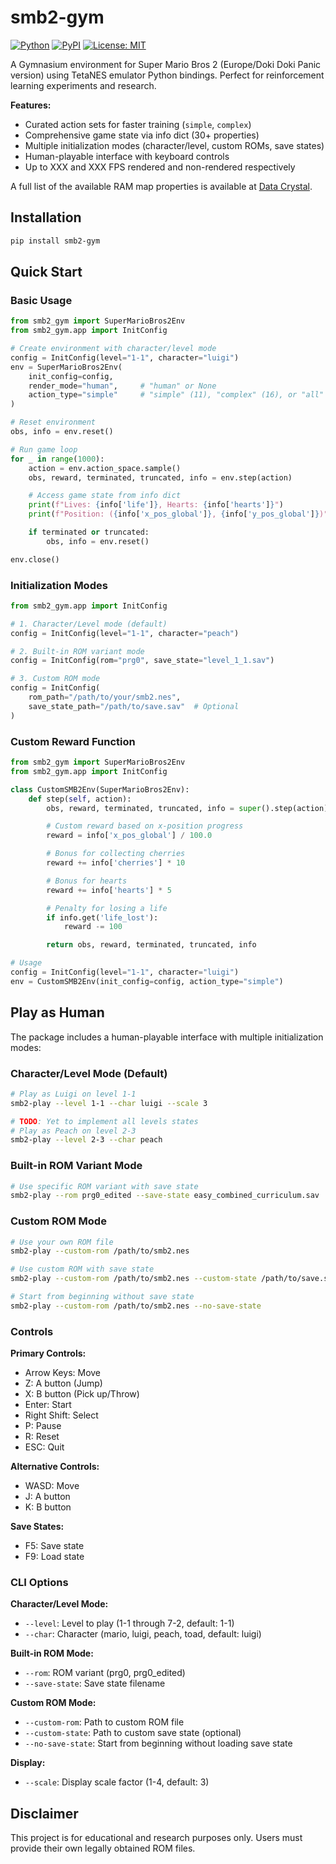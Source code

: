 # smb2-gym

[![Python](https://img.shields.io/pypi/pyversions/smb2-gym)](https://pypi.org/project/smb2-gym/)
[![PyPI](https://img.shields.io/pypi/v/smb2-gym)](https://pypi.org/project/smb2-gym/)
[![License: MIT](https://img.shields.io/badge/License-MIT-yellow.svg)](https://opensource.org/licenses/MIT)

A Gymnasium environment for Super Mario Bros 2 (Europe/Doki Doki Panic version) using TetaNES emulator Python bindings. Perfect for reinforcement learning experiments and research.

**Features:**
- Curated action sets for faster training (`simple`, `complex`)
- Comprehensive game state via info dict (30+ properties)
- Multiple initialization modes (character/level, custom ROMs, save states)
- Human-playable interface with keyboard controls
- Up to XXX and XXX FPS rendered and non-rendered respectively

A full list of the available RAM map properties is available at [Data Crystal](https://datacrystal.tcrf.net/wiki/Super_Mario_Bros._2_(NES)/RAM_map).

## Installation

```bash
pip install smb2-gym
```

## Quick Start

### Basic Usage

```python
from smb2_gym import SuperMarioBros2Env
from smb2_gym.app import InitConfig

# Create environment with character/level mode
config = InitConfig(level="1-1", character="luigi")
env = SuperMarioBros2Env(
    init_config=config,
    render_mode="human",     # "human" or None
    action_type="simple"     # "simple" (11), "complex" (16), or "all" (256)
)

# Reset environment
obs, info = env.reset()

# Run game loop
for _ in range(1000):
    action = env.action_space.sample()
    obs, reward, terminated, truncated, info = env.step(action)

    # Access game state from info dict
    print(f"Lives: {info['life']}, Hearts: {info['hearts']}")
    print(f"Position: ({info['x_pos_global']}, {info['y_pos_global']})")

    if terminated or truncated:
        obs, info = env.reset()

env.close()
```

### Initialization Modes

```python
from smb2_gym.app import InitConfig

# 1. Character/Level mode (default)
config = InitConfig(level="1-1", character="peach")

# 2. Built-in ROM variant mode
config = InitConfig(rom="prg0", save_state="level_1_1.sav")

# 3. Custom ROM mode
config = InitConfig(
    rom_path="/path/to/your/smb2.nes",
    save_state_path="/path/to/save.sav"  # Optional
)
```

### Custom Reward Function

```python
from smb2_gym import SuperMarioBros2Env
from smb2_gym.app import InitConfig

class CustomSMB2Env(SuperMarioBros2Env):
    def step(self, action):
        obs, reward, terminated, truncated, info = super().step(action)

        # Custom reward based on x-position progress
        reward = info['x_pos_global'] / 100.0

        # Bonus for collecting cherries
        reward += info['cherries'] * 10

        # Bonus for hearts
        reward += info['hearts'] * 5

        # Penalty for losing a life
        if info.get('life_lost'):
            reward -= 100

        return obs, reward, terminated, truncated, info

# Usage
config = InitConfig(level="1-1", character="luigi")
env = CustomSMB2Env(init_config=config, action_type="simple")
```

## Play as Human

The package includes a human-playable interface with multiple initialization modes:

### Character/Level Mode (Default)
```bash
# Play as Luigi on level 1-1
smb2-play --level 1-1 --char luigi --scale 3

# TODO: Yet to implement all levels states
# Play as Peach on level 2-3
smb2-play --level 2-3 --char peach 
```

### Built-in ROM Variant Mode
```bash
# Use specific ROM variant with save state
smb2-play --rom prg0_edited --save-state easy_combined_curriculum.sav
```

### Custom ROM Mode  
```bash
# Use your own ROM file
smb2-play --custom-rom /path/to/smb2.nes

# Use custom ROM with save state
smb2-play --custom-rom /path/to/smb2.nes --custom-state /path/to/save.sav

# Start from beginning without save state
smb2-play --custom-rom /path/to/smb2.nes --no-save-state
```

### Controls

**Primary Controls:**
- Arrow Keys: Move
- Z: A button (Jump)
- X: B button (Pick up/Throw)
- Enter: Start
- Right Shift: Select
- P: Pause
- R: Reset  
- ESC: Quit

**Alternative Controls:**
- WASD: Move
- J: A button
- K: B button

**Save States:**
- F5: Save state
- F9: Load state

### CLI Options

**Character/Level Mode:**
- `--level`: Level to play (1-1 through 7-2, default: 1-1)
- `--char`: Character (mario, luigi, peach, toad, default: luigi)

**Built-in ROM Mode:**
- `--rom`: ROM variant (prg0, prg0_edited)
- `--save-state`: Save state filename

**Custom ROM Mode:**
- `--custom-rom`: Path to custom ROM file
- `--custom-state`: Path to custom save state (optional)
- `--no-save-state`: Start from beginning without loading save state

**Display:**
- `--scale`: Display scale factor (1-4, default: 3)

## Disclaimer

This project is for educational and research purposes only. Users must provide their own legally obtained ROM files.
